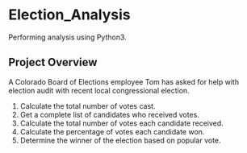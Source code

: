 # Election_Analysis
Performing analysis using Python3.

## Project Overview
A Colorado Board of Elections employee Tom has asked for help with election audit with recent local congressional election.

1. Calculate the total number of votes cast.
2. Get a complete list of candidates who received votes.
3. Calculate the total number of votes each candidate received.
4. Calculate the percentage of votes each candidate won.
5. Determine the winner of the election based on popular vote.
